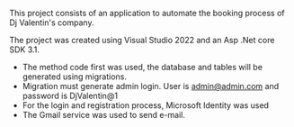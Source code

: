 This project consists of an application to automate the booking process of Dj Valentin's company.

The project was created using Visual Studio 2022 and an Asp .Net core SDK 3.1.
- The method code first was used, the database and tables will be generated using migrations.
- Migration must generate admin login. User is admin@admin.com and password is DjValentin@1
- For the login and registration process, Microsoft Identity was used
- The Gmail service was used to send e-mail.
